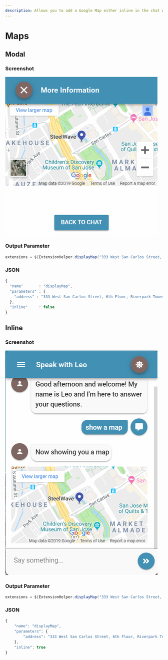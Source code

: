 ```yaml
---
description: Allows you to add a Google Map either inline in the chat window or in a modal.
---
```


# Maps

## Modal

### Screenshot

![](../../../.gitbook/assets/map-modal.png)

### Output Parameter

```groovy
extensions = ${ExtensionHelper.displayMap("333 West San Carlos Street, 6th Floor, Riverpark Tower, San Jose, CA 95110", "webview")}
```

### JSON

```javascript
{
  "name"       : "displayMap",
  "parameters" : {
    "address" : "333 West San Carlos Street, 6th Floor, Riverpark Tower, San Jose, CA 95110"
  },
  "inline"     : false
}
```

## Inline

### Screenshot

![](../../../.gitbook/assets/map-inline.png)

### Output Parameter

```groovy
extensions = ${ExtensionHelper.displayMap("333 West San Carlos Street, 6th Floor, Riverpark Tower, San Jose, CA 95110", "webview", true)}
```

### JSON

```javascript
{
    "name": "displayMap",
    "parameters": {
        "address": "333 West San Carlos Street, 6th Floor, Riverpark Tower, San Jose, CA 95110"
    },
    "inline": true
}
```

